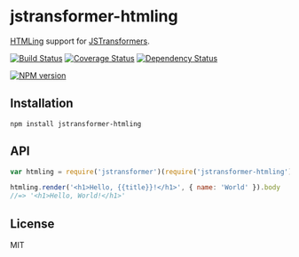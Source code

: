 # jstransformer-htmling

[HTMLing](https://github.com/codemix/htmling) support for [JSTransformers](http://github.com/jstransformers).

[![Build Status](https://img.shields.io/travis/jstransformers/jstransformer-htmling/master.svg)](https://travis-ci.org/jstransformers/jstransformer-htmling)
[![Coverage Status](https://img.shields.io/codecov/c/github/jstransformers/jstransformer-htmling/master.svg)](https://codecov.io/gh/jstransformers/jstransformer-htmling)
[![Dependency Status](https://img.shields.io/david/jstransformers/jstransformer-htmling/master.svg)](http://david-dm.org/jstransformers/jstransformer-htmling)

[![NPM version](https://img.shields.io/npm/v/jstransformer-htmling.svg)](https://www.npmjs.org/package/jstransformer-htmling)

## Installation

    npm install jstransformer-htmling

## API

```js
var htmling = require('jstransformer')(require('jstransformer-htmling'))

htmling.render('<h1>Hello, {{title}}!</h1>', { name: 'World' }).body
//=> '<h1>Hello, World!</h1>'
```

## License

MIT
